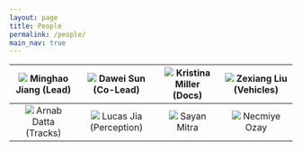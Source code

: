 ```yaml
---
layout: page
title: People
permalink: /people/
main_nav: true
---
```


|<img src="/Race/assets/profile-placeholder.gif"> Minghao Jiang (Lead)|<img src="/Race/assets/profile-placeholder.gif"> Dawei Sun (Co-Lead)|<img src="/Race/assets/kristina.jpg"> Kristina Miller (Docs)|<img src="/Race/assets/profile-placeholder.gif"> Zexiang Liu (Vehicles)|
|:---:|:---:|:---:|:---:|
|<img src="/Race/assets/profile-placeholder.gif"> Arnab Datta (Tracks)|<img src="/Race/assets/lucas.jpg"> Lucas Jia (Perception)|<img src="/Race/assets/sayan_small_m.jpg"> Sayan Mitra|<img src="/Race/assets/profile-placeholder.gif"> Necmiye Ozay|


<!-- "/Race/assets/profile-placeholder.gif" -->
